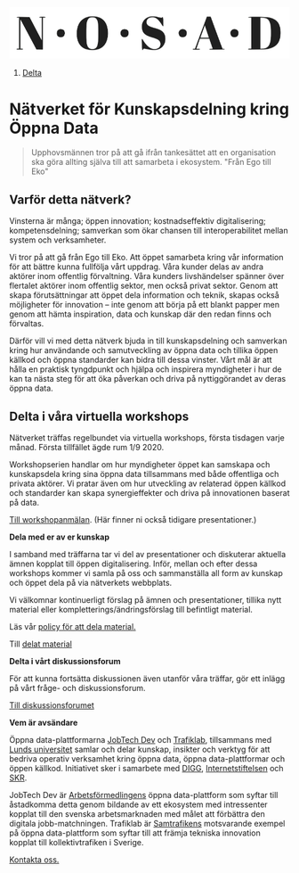 [_metadata_:url]:- "https://gitlab.com/open-data-knowledge-sharing/wiki/-/wikis/home"

![nosad](uploads/0b0ac90968eb39c59a4c0d9b4c321d2a/nosad.png)

1. [Delta](#delta-i-våra-virtuella-workshops)

# Nätverket för Kunskapsdelning kring Öppna Data

> Upphovsmännen tror på att gå ifrån tankesättet att en organisation ska göra allting själva till att samarbeta i ekosystem. "Från Ego till Eko"

## Varför detta nätverk?
 
Vinsterna är många; öppen innovation; kostnadseffektiv digitalisering; kompetensdelning; samverkan som ökar chansen till interoperabilitet mellan system och verksamheter.

Vi tror på att gå från Ego till Eko. Att öppet samarbeta kring vår information för att bättre kunna fullfölja vårt uppdrag. Våra kunder delas av andra aktörer inom offentlig förvaltning. Våra kunders livshändelser spänner över flertalet aktörer inom offentlig sektor, men också privat sektor. Genom att skapa förutsättningar att öppet dela information och teknik, skapas också möjligheter för innovation – inte genom att börja på ett blankt papper men genom att hämta inspiration, data och kunskap där den redan finns och förvaltas.

Därför vill vi med detta nätverk bjuda in till kunskapsdelning och samverkan kring hur användande och samutveckling av öppna data och tillika öppen källkod och öppna standarder kan bidra till dessa vinster. Vårt mål är att hålla en praktisk tyngdpunkt och hjälpa och inspirera myndigheter i hur de kan ta nästa steg för att öka påverkan och driva på nyttiggörandet av deras öppna data.

## Delta i våra virtuella workshops

Nätverket träffas regelbundet via virtuella workshops, första tisdagen varje månad. Första tillfället ägde rum 1/9 2020. 
 
Workshopserien handlar om hur myndigheter öppet kan samskapa och kunskapsdela kring sina öppna data tillsammans med både offentliga och privata aktörer. Vi pratar även om hur utveckling av relaterad öppen källkod och standarder kan skapa synergieffekter och driva på innovationen baserat på data.

[Till workshopanmälan](https://gitlab.com/open-data-knowledge-sharing/wiki/-/wikis/Digital-Workshopserie). (Här finner ni också tidigare presentationer.)
  
**Dela med er av er kunskap**

I samband med träffarna tar vi del av presentationer och diskuterar aktuella ämnen kopplat till öppen digitalisering. Inför, mellan och efter dessa workshops kommer vi samla på oss och sammanställa all form av kunskap och öppet dela på via nätverkets webbplats.

Vi välkomnar kontinuerligt förslag på ämnen och presentationer, tillika nytt material eller kompletterings/ändringsförslag till befintligt material.
 
Läs vår [policy för att dela material.](https://gitlab.com/open-data-knowledge-sharing/wiki/-/wikis/Policy%20f%C3%B6r%20att%20bidra)

Till [delat material](https://gitlab.com/open-data-knowledge-sharing/wiki/-/wikis/Delat-material)

**Delta i vårt diskussionsforum**

För att kunna fortsätta diskussionen även utanför våra träffar, gör ett inlägg på vårt fråge- och diskussionsforum.

[Till diskussionsforumet](https://forum.jobtechdev.se/c/natverket-oppna-data-oppen-kallkod/)



**Vem är avsändare**  

Öppna data-plattformarna [JobTech Dev](https://jobtechdev.se/) och [Trafiklab](https://www.trafiklab.se/), tillsammans med [Lunds universitet](http://cs.lth.se/english/research/software-engineering/) samlar och delar kunskap, insikter och verktyg för att bedriva operativ verksamhet kring öppna data, öppna data-plattformar och öppen källkod. Initiativet sker i samarbete med [DIGG](https://www.digg.se/), [Internetstiftelsen](https://internetstiftelsen.se/) och [SKR](https://skr.se/).   

JobTech Dev är [Arbetsförmedlingens](https://arbetsformedlingen.se/) öppna data-plattform som syftar till åstadkomma detta genom bildande av ett ekosystem med intressenter kopplat till den svenska arbetsmarknaden med målet att förbättra den digitala jobb-matchningen. Trafiklab är [Samtrafikens](https://samtrafiken.se/) motsvarande exempel på öppna data-plattform som syftar till att främja tekniska innovation kopplat till kollektivtrafiken i Sverige.

[Kontakta oss.](mailto:maria.dalhage@digg.se) 
